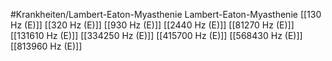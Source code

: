 #Krankheiten/Lambert-Eaton-Myasthenie
Lambert-Eaton-Myasthenie
[[130 Hz (E)]]
[[320 Hz (E)]]
[[930 Hz (E)]]
[[2440 Hz (E)]]
[[81270 Hz (E)]]
[[131610 Hz (E)]]
[[334250 Hz (E)]]
[[415700 Hz (E)]]
[[568430 Hz (E)]]
[[813960 Hz (E)]]